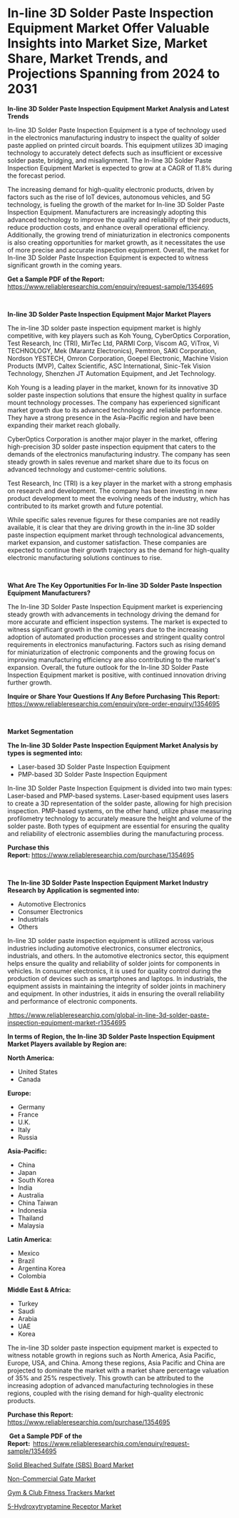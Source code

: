 <p><h1>In-line 3D Solder Paste Inspection Equipment Market Offer Valuable Insights into Market Size, Market Share, Market Trends, and Projections Spanning from 2024 to 2031</h1></p><p><strong>In-line 3D Solder Paste Inspection Equipment Market Analysis and Latest Trends</strong></p>
<p><p>In-line 3D Solder Paste Inspection Equipment is a type of technology used in the electronics manufacturing industry to inspect the quality of solder paste applied on printed circuit boards. This equipment utilizes 3D imaging technology to accurately detect defects such as insufficient or excessive solder paste, bridging, and misalignment. The In-line 3D Solder Paste Inspection Equipment Market is expected to grow at a CAGR of 11.8% during the forecast period.</p><p>The increasing demand for high-quality electronic products, driven by factors such as the rise of IoT devices, autonomous vehicles, and 5G technology, is fueling the growth of the market for In-line 3D Solder Paste Inspection Equipment. Manufacturers are increasingly adopting this advanced technology to improve the quality and reliability of their products, reduce production costs, and enhance overall operational efficiency. Additionally, the growing trend of miniaturization in electronics components is also creating opportunities for market growth, as it necessitates the use of more precise and accurate inspection equipment. Overall, the market for In-line 3D Solder Paste Inspection Equipment is expected to witness significant growth in the coming years.</p></p>
<p><strong>Get a Sample PDF of the Report:&nbsp;</strong> <a href="https://www.reliableresearchiq.com/enquiry/request-sample/1354695">https://www.reliableresearchiq.com/enquiry/request-sample/1354695</a></p>
<p>&nbsp;</p>
<p><strong>In-line 3D Solder Paste Inspection Equipment Major Market Players</strong></p>
<p><p>The in-line 3D solder paste inspection equipment market is highly competitive, with key players such as Koh Young, CyberOptics Corporation, Test Research, Inc (TRI), MirTec Ltd, PARMI Corp, Viscom AG, ViTrox, Vi TECHNOLOGY, Mek (Marantz Electronics), Pemtron, SAKI Corporation, Nordson YESTECH, Omron Corporation, Goepel Electronic, Machine Vision Products (MVP), Caltex Scientific, ASC International, Sinic-Tek Vision Technology, Shenzhen JT Automation Equipment, and Jet Technology.</p><p>Koh Young is a leading player in the market, known for its innovative 3D solder paste inspection solutions that ensure the highest quality in surface mount technology processes. The company has experienced significant market growth due to its advanced technology and reliable performance. They have a strong presence in the Asia-Pacific region and have been expanding their market reach globally.</p><p>CyberOptics Corporation is another major player in the market, offering high-precision 3D solder paste inspection equipment that caters to the demands of the electronics manufacturing industry. The company has seen steady growth in sales revenue and market share due to its focus on advanced technology and customer-centric solutions.</p><p>Test Research, Inc (TRI) is a key player in the market with a strong emphasis on research and development. The company has been investing in new product development to meet the evolving needs of the industry, which has contributed to its market growth and future potential.</p><p>While specific sales revenue figures for these companies are not readily available, it is clear that they are driving growth in the in-line 3D solder paste inspection equipment market through technological advancements, market expansion, and customer satisfaction. These companies are expected to continue their growth trajectory as the demand for high-quality electronic manufacturing solutions continues to rise.</p></p>
<p>&nbsp;</p>
<p><strong>What Are The Key Opportunities For In-line 3D Solder Paste Inspection Equipment Manufacturers?</strong></p>
<p><p>The In-line 3D Solder Paste Inspection Equipment market is experiencing steady growth with advancements in technology driving the demand for more accurate and efficient inspection systems. The market is expected to witness significant growth in the coming years due to the increasing adoption of automated production processes and stringent quality control requirements in electronics manufacturing. Factors such as rising demand for miniaturization of electronic components and the growing focus on improving manufacturing efficiency are also contributing to the market's expansion. Overall, the future outlook for the In-line 3D Solder Paste Inspection Equipment market is positive, with continued innovation driving further growth.</p></p>
<p><strong>Inquire or Share Your Questions If Any Before Purchasing This Report:</strong> <a href="https://www.reliableresearchiq.com/enquiry/pre-order-enquiry/1354695">https://www.reliableresearchiq.com/enquiry/pre-order-enquiry/1354695</a></p>
<p>&nbsp;</p>
<p><strong>Market Segmentation</strong></p>
<p><strong>The In-line 3D Solder Paste Inspection Equipment Market Analysis by types is segmented into:</strong></p>
<p><ul><li>Laser-based 3D Solder Paste Inspection Equipment</li><li>PMP-based 3D Solder Paste Inspection Equipment</li></ul></p>
<p><p>In-line 3D Solder Paste Inspection Equipment is divided into two main types: Laser-based and PMP-based systems. Laser-based equipment uses lasers to create a 3D representation of the solder paste, allowing for high precision inspection. PMP-based systems, on the other hand, utilize phase measuring profilometry technology to accurately measure the height and volume of the solder paste. Both types of equipment are essential for ensuring the quality and reliability of electronic assemblies during the manufacturing process.</p></p>
<p><strong>Purchase this Report:&nbsp;</strong><a href="https://www.reliableresearchiq.com/purchase/1354695">https://www.reliableresearchiq.com/purchase/1354695</a></p>
<p>&nbsp;</p>
<p><strong>The In-line 3D Solder Paste Inspection Equipment Market Industry Research by Application is segmented into:</strong></p>
<p><ul><li>Automotive Electronics</li><li>Consumer Electronics</li><li>Industrials</li><li>Others</li></ul></p>
<p><p>In-line 3D solder paste inspection equipment is utilized across various industries including automotive electronics, consumer electronics, industrials, and others. In the automotive electronics sector, this equipment helps ensure the quality and reliability of solder joints for components in vehicles. In consumer electronics, it is used for quality control during the production of devices such as smartphones and laptops. In industrials, the equipment assists in maintaining the integrity of solder joints in machinery and equipment. In other industries, it aids in ensuring the overall reliability and performance of electronic components.</p></p>
<p><a href="https://www.reliableresearchiq.com/global-in-line-3d-solder-paste-inspection-equipment-market-r1354695">&nbsp;https://www.reliableresearchiq.com/global-in-line-3d-solder-paste-inspection-equipment-market-r1354695</a></p>
<p><strong>In terms of Region, the In-line 3D Solder Paste Inspection Equipment Market Players available by Region are:</strong></p>
<p>
    <p> <strong> North America: </strong>
        <ul>
            <li>United States</li>
            <li>Canada</li>
        </ul>
        </p> 
    <p> <strong> Europe: </strong>
        <ul>
            <li>Germany</li>
            <li>France</li>
            <li>U.K.</li>
            <li>Italy</li>
            <li>Russia</li>
        </ul>
        </p> 
    <p> <strong> Asia-Pacific: </strong>
        <ul>
            <li>China</li>
            <li>Japan</li>
            <li>South Korea</li>
            <li>India</li>
            <li>Australia</li>
            <li>China Taiwan</li>
            <li>Indonesia</li>
            <li>Thailand</li>
            <li>Malaysia</li>
        </ul>
        </p> 
    <p> <strong> Latin America: </strong>
        <ul>
            <li>Mexico</li>
            <li>Brazil</li>
            <li>Argentina Korea</li>
            <li>Colombia</li>
        </ul>
        </p> 
    <p> <strong> Middle East & Africa: </strong>
        <ul>
            <li>Turkey</li>
            <li>Saudi</li>
            <li>Arabia</li>
            <li>UAE</li>
            <li>Korea</li>
        </ul>
    </p>
    </p>
<p><p>The in-line 3D solder paste inspection equipment market is expected to witness notable growth in regions such as North America, Asia Pacific, Europe, USA, and China. Among these regions, Asia Pacific and China are projected to dominate the market with a market share percentage valuation of 35% and 25% respectively. This growth can be attributed to the increasing adoption of advanced manufacturing technologies in these regions, coupled with the rising demand for high-quality electronic products.</p></p>
<p><strong>Purchase this Report: </strong><a href="https://www.reliableresearchiq.com/purchase/1354695">https://www.reliableresearchiq.com/purchase/1354695</a></p>
<p>&nbsp;<strong>Get a Sample PDF of the Report:&nbsp;&nbsp;</strong><a href="https://www.reliableresearchiq.com/enquiry/request-sample/1354695">https://www.reliableresearchiq.com/enquiry/request-sample/1354695</a></p>
<p><strong></strong></p>
<p><p><a href="https://www.linkedin.com/pulse/comprehensive-analysis-global-solid-bleached-sulfate-sbs-board-c8j0e">Solid Bleached Sulfate (SBS) Board Market</a></p><p><a href="https://github.com/maesanjaya8/Market-Research-Report-List-1/blob/main/non-commercial-gate-market.md">Non-Commercial Gate Market</a></p><p><a href="https://github.com/sowravmitra0/Market-Research-Report-List-1/blob/main/gym-club-fitness-trackers-market.md">Gym & Club Fitness Trackers Market</a></p><p><a href="https://www.linkedin.com/pulse/5-hydroxytryptamine-receptor-market-industry-trends-2tpec">5-Hydroxytryptamine Receptor Market</a></p></p>